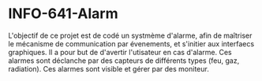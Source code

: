# INFO-641-Alarm
L'objectif de ce projet est de codé un systmème d'alarme, afin de maîtriser le mécanisme de communication par évenements, et s'initier aux interfaecs graphiques.
Il a pour but de d'avertir l'utisateur en cas d'alarme. Ces alarmes sont déclanche par des capteurs de différents types (feu, gaz, radiation). Ces alarmes sont visible et gérer par des moniteur.
